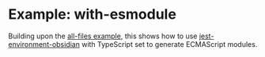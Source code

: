 # Example: with-esmodule

Building upon the [all-files example](../all-files/), this shows how to use [jest-environment-obsidian](../../) with TypeScript set to generate ECMAScript modules.
